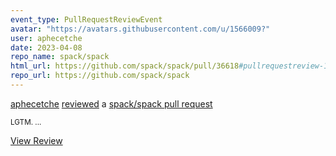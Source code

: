 ```yaml
---
event_type: PullRequestReviewEvent
avatar: "https://avatars.githubusercontent.com/u/1566009?"
user: aphecetche
date: 2023-04-08
repo_name: spack/spack
html_url: https://github.com/spack/spack/pull/36618#pullrequestreview-1370624390
repo_url: https://github.com/spack/spack
---
```


<a href='https://github.com/aphecetche' target='_blank'>aphecetche</a> <a href='https://github.com/spack/spack/pull/36618#pullrequestreview-1370624390' target='_blank'>reviewed</a> a <a href='https://github.com/spack/spack/pull/36618' target='_blank'>spack/spack pull request</a>

<small>LGTM....</small>

<a href='https://github.com/spack/spack/pull/36618#pullrequestreview-1370624390' target='_blank'>View Review</a>